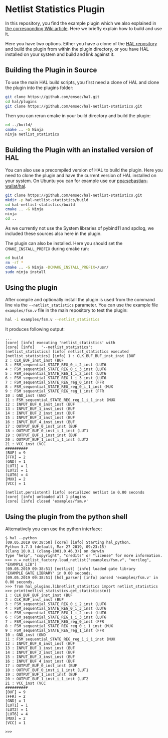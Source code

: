 # Netlist Statistics Plugin

In this repository, you find the example plugin which we also explained in [the corresponding Wiki article](https://github.com/emsec/hal/wiki/How-to-create-your-first-HAL-Cpp-plugin). Here we briefly explain how to build and use it.

Here you have two options. Either you have a clone of the [HAL repository](https://github.com/emsec/hal) and build the plugin from within the plugin directory, or you have HAL installed on your system and build and link against it.

## Building the Plugin in Source

To use the main HAL build scripts, you first need a clone of HAL and clone the plugin into the plugins folder:

```bash
git clone https://github.com/emsec/hal.git
cd hal/plugins
git clone https://github.com/emsec/hal-netlist-statistics.git
```

Then you can rerun cmake in your build directory and build the plugin:

```bash
cd ../build/
cmake .. -G Ninja
ninja netlist_statistics
```

## Building the Plugin with an installed version of HAL

You can also use a precompiled version of HAL to build the plugin. Here you need to clone the plugin and have the current version of HAL installed on your system. On Ubuntu you can for example use our [ppa:sebastian-wallat/hal](ppa:sebastian-wallat/hal).

```bash
git clone https://github.com/emsec/hal-netlist-statistics.git
mkdir -p hal-netlist-statistics/build
cd hal-netlist-statistics/build
cmake .. -G Ninja
ninja
cd ..
```

As we currently not use the System libraries of pybind11 and spdlog, we included these sources also here in the plugin.

The plugin can also be installed. Here you should set the `CMAKE_INSTALL_PREFIX` during cmake run:

```bash
cd build
rm -rf *
cmake .. -G Ninja -DCMAKE_INSTALL_PREFIX=/usr/
sudo ninja install
```

## Using the plugin

After compile and optionally install the plugin is used from the command line via the `--netlist_statistics` parameter. You can use the example file `examples/fsm.v` file in the main repository to test the plugin:

```bash
hal -i examples/fsm.v --netlist_statistics
```

It produces following output:

```
...
[core] [info] executing 'netlist_statistics' with
[core] [info]   '--netlist_statistics':
[netlist_statistics] [info] netlist_statistics executed
[netlist_statistics] [info] 1 : CLK_BUF_BUF_inst_inst (BUF
2 : CLK_BUF_inst_inst (BUF
3 : FSM_sequential_STATE_REG_0_i_2_inst (LUT6
4 : FSM_sequential_STATE_REG_0_i_3_inst (LUT6
5 : FSM_sequential_STATE_REG_1_i_2_inst (LUT6
6 : FSM_sequential_STATE_REG_1_i_3_inst (LUT6
7 : FSM_sequential_STATE_REG_reg_0_inst (FFR
8 : FSM_sequential_STATE_REG_reg_0_i_1_inst (MUX
9 : FSM_sequential_STATE_REG_reg_1_inst (FFR
10 : GND_inst (GND
11 : FSM_sequential_STATE_REG_reg_1_i_1_inst (MUX
12 : INPUT_BUF_0_inst_inst (BUF
13 : INPUT_BUF_1_inst_inst (BUF
14 : INPUT_BUF_2_inst_inst (BUF
15 : INPUT_BUF_3_inst_inst (BUF
16 : INPUT_BUF_4_inst_inst (BUF
17 : OUTPUT_BUF_0_inst_inst (BUF
18 : OUTPUT_BUF_0_inst_i_1_inst (LUT1
19 : OUTPUT_BUF_1_inst_inst (BUF
20 : OUTPUT_BUF_1_inst_i_1_inst (LUT2
21 : VCC_inst (VCC
##########
[BUF] = 9
[FFR] = 2
[GND] = 1
[LUT1] = 1
[LUT2] = 1
[LUT6] = 4
[MUX] = 2
[VCC] = 1

[netlist.persistent] [info] serialized netlist in 0.00 seconds
[core] [info] unloaded all 1 plugins
[core] [info] closed 'examples/fsm.v'
```

## Using the plugin from the python shell

Alternatively you can use the python interface:

```
$ hal --python
[09.05.2019 09:38:50] [core] [info] Starting hal_python.
Python 3.7.3 (default, Mar 27 2019, 09:23:15)
[Clang 10.0.1 (clang-1001.0.46.3)] on darwin
Type "help", "copyright", "credits" or "license" for more information.
>>> n = netlist_factory.load_netlist("examples/fsm.v", "verilog", "EXAMPLE_LIB")
[09.05.2019 09:38:51] [netlist] [info] loaded gate library 'EXAMPLE_GATE_LIBRARY' in 0.00 seconds.
[09.05.2019 09:38:51] [hdl_parser] [info] parsed 'examples/fsm.v' in 0.00 seconds.
>>> from hal_plugins.libnetlist_statistics import netlist_statistics
>>> print(netlist_statistics.get_statistics(n))
1 : CLK_BUF_BUF_inst_inst (BUF
2 : CLK_BUF_inst_inst (BUF
3 : FSM_sequential_STATE_REG_0_i_2_inst (LUT6
4 : FSM_sequential_STATE_REG_0_i_3_inst (LUT6
5 : FSM_sequential_STATE_REG_1_i_2_inst (LUT6
6 : FSM_sequential_STATE_REG_1_i_3_inst (LUT6
7 : FSM_sequential_STATE_REG_reg_0_inst (FFR
8 : FSM_sequential_STATE_REG_reg_0_i_1_inst (MUX
9 : FSM_sequential_STATE_REG_reg_1_inst (FFR
10 : GND_inst (GND
11 : FSM_sequential_STATE_REG_reg_1_i_1_inst (MUX
12 : INPUT_BUF_0_inst_inst (BUF
13 : INPUT_BUF_1_inst_inst (BUF
14 : INPUT_BUF_2_inst_inst (BUF
15 : INPUT_BUF_3_inst_inst (BUF
16 : INPUT_BUF_4_inst_inst (BUF
17 : OUTPUT_BUF_0_inst_inst (BUF
18 : OUTPUT_BUF_0_inst_i_1_inst (LUT1
19 : OUTPUT_BUF_1_inst_inst (BUF
20 : OUTPUT_BUF_1_inst_i_1_inst (LUT2
21 : VCC_inst (VCC
##########
[BUF] = 9
[FFR] = 2
[GND] = 1
[LUT1] = 1
[LUT2] = 1
[LUT6] = 4
[MUX] = 2
[VCC] = 1

>>>
```


